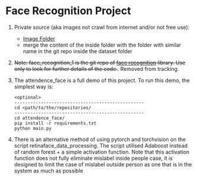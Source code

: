 # Face Recognition Project

1. Private source (aka images not crawl from internet and/or not free use):
	- [Image Folder](https://drive.google.com/drive/folders/1Fi7JgWgvXXalUf8QW8aRLITR7TEmpTDj?usp=sharing)
	- merge the content of the inside folder with the folder with similar name in the git repo inside the dataset folder
	
2. ~~Note: face\_recognition\_1 is the git repo of [face recognition](https://github.com/ageitgey/face_recognition) library. Use only to look for further details of the code.~~. Removed from tracking.

3. The attendence\_face is a full demo of this project. To run this demo, the simplest way is:

    ```
    <optional>
    -------------------------------------------------
    cd <path/to/the/repositories/
    -------------------------------------------------
    cd attendence_face/
    pip install -r requirements.txt
    python main.py
    ```
   
4. There is an alternative method of using pytorch and torchvision on the script retinaface_data_processing. The script utilised Adaboost instead of random forest + a simple activation function.
Note that this activation function does not fully eliminate mislabel inside people case, it is designed to limit the case of mislabel outside person as one that is in the system as much as possible